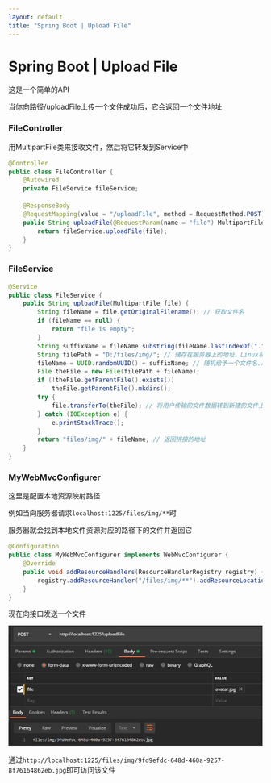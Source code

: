 ```yaml
---
layout: default
title: "Spring Boot | Upload File"
---
```


# Spring Boot | Upload File

这是一个简单的API

当你向路径/uploadFile上传一个文件成功后，它会返回一个文件地址

### FileController

用MultipartFile类来接收文件，然后将它转发到Service中

```java
@Controller
public class FileController {
    @Autowired
    private FileService fileService;

    @ResponseBody
    @RequestMapping(value = "/uploadFile", method = RequestMethod.POST)
    public String uploadFile(@RequestParam(name = "file") MultipartFile file) {
        return fileService.uploadFile(file);
    }
}
```

### FileService

```java
@Service
public class FileService {
    public String uploadFile(MultipartFile file) {
        String fileName = file.getOriginalFilename(); // 获取文件名
        if (fileName == null) {
            return "file is empty";
        }
        String suffixName = fileName.substring(fileName.lastIndexOf(".")); // 获取文件后缀名
        String filePath = "D:/files/img/"; // 储存在服务器上的地址，Linux和Windosw的路径不太一样，这里得注意
        fileName = UUID.randomUUID() + suffixName; // 随机给予一个文件名.后缀
        File theFile = new File(filePath + fileName); 
        if (!theFile.getParentFile().exists())
            theFile.getParentFile().mkdirs();
        try {
            file.transferTo(theFile); // 将用户传输的文件数据转到新建的文件上
        } catch (IOException e) {
            e.printStackTrace();
        }
        return "files/img/" + fileName; // 返回拼接的地址
    }
}
```

### MyWebMvcConfigurer

这里是配置本地资源映射路径

例如当向服务器请求`localhost:1225/files/img/**`时

服务器就会找到本地文件资源对应的路径下的文件并返回它

```java
@Configuration
public class MyWebMvcConfigurer implements WebMvcConfigurer {
    @Override
    public void addResourceHandlers(ResourceHandlerRegistry registry) {
        registry.addResourceHandler("/files/img/**").addResourceLocations("file:D:/files/img/");
    }
}
```

现在向接口发送一个文件

![image-20200729130631105](UploadFile.assets/image-20200729130631105.png)



通过`http://localhost:1225/files/img/9fd9efdc-648d-460a-9257-8f76164862eb.jpg`即可访问该文件